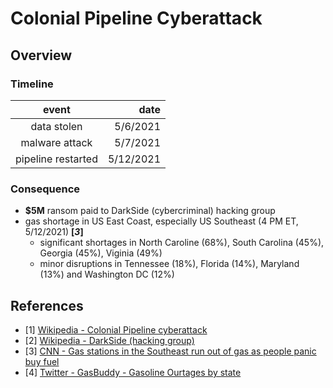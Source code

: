 # Colonial Pipeline Cyberattack
## Overview
### Timeline
| event | date |
| :--:   | --:  |
| data stolen | 5/6/2021 |
| malware attack | 5/7/2021 |
| pipeline restarted | 5/12/2021 |

### Consequence
- **$5M** ransom paid to DarkSide (cybercriminal) hacking group
- gas shortage in US East Coast, especially US Southeast (4 PM ET, 5/12/2021) __[*3*]__
  - significant shortages in North Caroline (68%), South Carolina (45%), Georgia (45%), Viginia (49%)
  - minor disruptions in Tennessee (18%), Florida (14%), Maryland (13%) and Washington DC (12%)

## References
- [1] [Wikipedia - Colonial Pipeline cyberattack](https://en.wikipedia.org/wiki/Colonial_Pipeline_cyberattack)
- [2] [Wikipedia - DarkSide (hacking group)](https://en.wikipedia.org/wiki/DarkSide_(hacking_group))
- [3] [CNN - Gas stations in the Southeast run out of gas as people panic buy fuel](https://www.cnn.com/2021/05/12/business/gas-shortage-colonial-pipeline/index.html)
- [4] [Twitter - GasBuddy - Gasoline Ourtages by state](https://twitter.com/GasBuddyGuy/status/1392578272601460739)